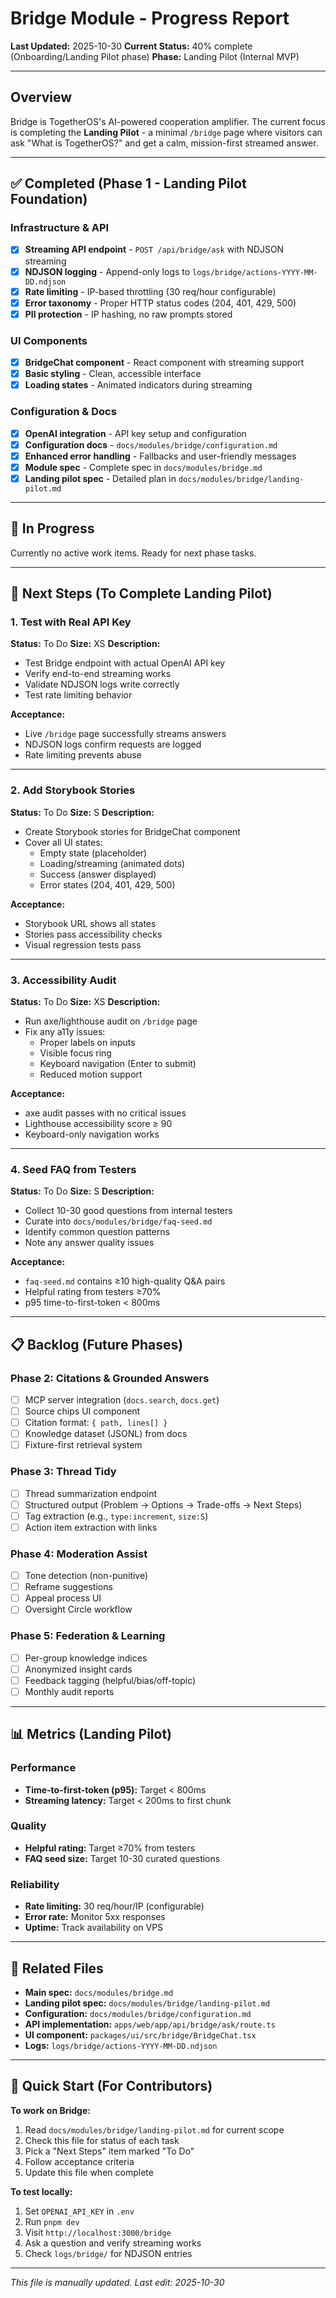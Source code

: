 # Bridge Module - Progress Report

**Last Updated:** 2025-10-30
**Current Status:** 40% complete (Onboarding/Landing Pilot phase)
**Phase:** Landing Pilot (Internal MVP)

---

## Overview

Bridge is TogetherOS's AI-powered cooperation amplifier. The current focus is completing the **Landing Pilot** - a minimal `/bridge` page where visitors can ask "What is TogetherOS?" and get a calm, mission-first streamed answer.

---

## ✅ Completed (Phase 1 - Landing Pilot Foundation)

### Infrastructure & API
- [x] **Streaming API endpoint** - `POST /api/bridge/ask` with NDJSON streaming
- [x] **NDJSON logging** - Append-only logs to `logs/bridge/actions-YYYY-MM-DD.ndjson`
- [x] **Rate limiting** - IP-based throttling (30 req/hour configurable)
- [x] **Error taxonomy** - Proper HTTP status codes (204, 401, 429, 500)
- [x] **PII protection** - IP hashing, no raw prompts stored

### UI Components
- [x] **BridgeChat component** - React component with streaming support
- [x] **Basic styling** - Clean, accessible interface
- [x] **Loading states** - Animated indicators during streaming

### Configuration & Docs
- [x] **OpenAI integration** - API key setup and configuration
- [x] **Configuration docs** - `docs/modules/bridge/configuration.md`
- [x] **Enhanced error handling** - Fallbacks and user-friendly messages
- [x] **Module spec** - Complete spec in `docs/modules/bridge.md`
- [x] **Landing pilot spec** - Detailed plan in `docs/modules/bridge/landing-pilot.md`

---

## 🔄 In Progress

Currently no active work items. Ready for next phase tasks.

---

## 🎯 Next Steps (To Complete Landing Pilot)

### 1. Test with Real API Key
**Status:** To Do
**Size:** XS
**Description:**
- Test Bridge endpoint with actual OpenAI API key
- Verify end-to-end streaming works
- Validate NDJSON logs write correctly
- Test rate limiting behavior

**Acceptance:**
- Live `/bridge` page successfully streams answers
- NDJSON logs confirm requests are logged
- Rate limiting prevents abuse

---

### 2. Add Storybook Stories
**Status:** To Do
**Size:** S
**Description:**
- Create Storybook stories for BridgeChat component
- Cover all UI states:
  - Empty state (placeholder)
  - Loading/streaming (animated dots)
  - Success (answer displayed)
  - Error states (204, 401, 429, 500)

**Acceptance:**
- Storybook URL shows all states
- Stories pass accessibility checks
- Visual regression tests pass

---

### 3. Accessibility Audit
**Status:** To Do
**Size:** XS
**Description:**
- Run axe/lighthouse audit on `/bridge` page
- Fix any a11y issues:
  - Proper labels on inputs
  - Visible focus ring
  - Keyboard navigation (Enter to submit)
  - Reduced motion support

**Acceptance:**
- axe audit passes with no critical issues
- Lighthouse accessibility score ≥ 90
- Keyboard-only navigation works

---

### 4. Seed FAQ from Testers
**Status:** To Do
**Size:** S
**Description:**
- Collect 10-30 good questions from internal testers
- Curate into `docs/modules/bridge/faq-seed.md`
- Identify common question patterns
- Note any answer quality issues

**Acceptance:**
- `faq-seed.md` contains ≥10 high-quality Q&A pairs
- Helpful rating from testers ≥70%
- p95 time-to-first-token < 800ms

---

## 📋 Backlog (Future Phases)

### Phase 2: Citations & Grounded Answers
- [ ] MCP server integration (`docs.search`, `docs.get`)
- [ ] Source chips UI component
- [ ] Citation format: `{ path, lines[] }`
- [ ] Knowledge dataset (JSONL) from docs
- [ ] Fixture-first retrieval system

### Phase 3: Thread Tidy
- [ ] Thread summarization endpoint
- [ ] Structured output (Problem → Options → Trade-offs → Next Steps)
- [ ] Tag extraction (e.g., `type:increment`, `size:S`)
- [ ] Action item extraction with links

### Phase 4: Moderation Assist
- [ ] Tone detection (non-punitive)
- [ ] Reframe suggestions
- [ ] Appeal process UI
- [ ] Oversight Circle workflow

### Phase 5: Federation & Learning
- [ ] Per-group knowledge indices
- [ ] Anonymized insight cards
- [ ] Feedback tagging (helpful/bias/off-topic)
- [ ] Monthly audit reports

---

## 📊 Metrics (Landing Pilot)

### Performance
- **Time-to-first-token (p95):** Target < 800ms
- **Streaming latency:** Target < 200ms to first chunk

### Quality
- **Helpful rating:** Target ≥70% from testers
- **FAQ seed size:** Target 10-30 curated questions

### Reliability
- **Rate limiting:** 30 req/hour/IP (configurable)
- **Error rate:** Monitor 5xx responses
- **Uptime:** Track availability on VPS

---

## 🔗 Related Files

- **Main spec:** `docs/modules/bridge.md`
- **Landing pilot spec:** `docs/modules/bridge/landing-pilot.md`
- **Configuration:** `docs/modules/bridge/configuration.md`
- **API implementation:** `apps/web/app/api/bridge/ask/route.ts`
- **UI component:** `packages/ui/src/bridge/BridgeChat.tsx`
- **Logs:** `logs/bridge/actions-YYYY-MM-DD.ndjson`

---

## 🚀 Quick Start (For Contributors)

**To work on Bridge:**
1. Read `docs/modules/bridge/landing-pilot.md` for current scope
2. Check this file for status of each task
3. Pick a "Next Steps" item marked "To Do"
4. Follow acceptance criteria
5. Update this file when complete

**To test locally:**
1. Set `OPENAI_API_KEY` in `.env`
2. Run `pnpm dev`
3. Visit `http://localhost:3000/bridge`
4. Ask a question and verify streaming works
5. Check `logs/bridge/` for NDJSON entries

---

*This file is manually updated. Last edit: 2025-10-30*
